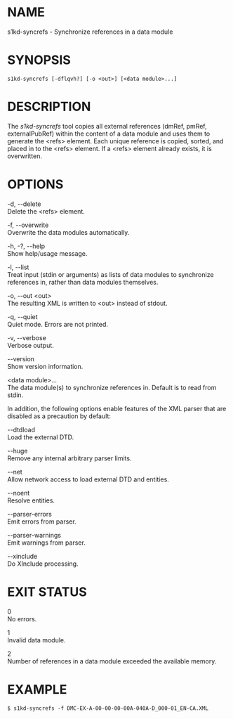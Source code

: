 NAME
====

s1kd-syncrefs - Synchronize references in a data module

SYNOPSIS
========

    s1kd-syncrefs [-dflqvh?] [-o <out>] [<data module>...]

DESCRIPTION
===========

The *s1kd-syncrefs* tool copies all external references (dmRef, pmRef,
externalPubRef) within the content of a data module and uses them to
generate the &lt;refs&gt; element. Each unique reference is copied,
sorted, and placed in to the &lt;refs&gt; element. If a &lt;refs&gt;
element already exists, it is overwritten.

OPTIONS
=======

-d, --delete  
Delete the &lt;refs&gt; element.

-f, --overwrite  
Overwrite the data modules automatically.

-h, -?, --help  
Show help/usage message.

-l, --list  
Treat input (stdin or arguments) as lists of data modules to synchronize
references in, rather than data modules themselves.

-o, --out &lt;out&gt;  
The resulting XML is written to &lt;out&gt; instead of stdout.

-q, --quiet  
Quiet mode. Errors are not printed.

-v, --verbose  
Verbose output.

--version  
Show version information.

&lt;data module&gt;...  
The data module(s) to synchronize references in. Default is to read from
stdin.

In addition, the following options enable features of the XML parser
that are disabled as a precaution by default:

--dtdload  
Load the external DTD.

--huge  
Remove any internal arbitrary parser limits.

--net  
Allow network access to load external DTD and entities.

--noent  
Resolve entities.

--parser-errors  
Emit errors from parser.

--parser-warnings  
Emit warnings from parser.

--xinclude  
Do XInclude processing.

EXIT STATUS
===========

0  
No errors.

1  
Invalid data module.

2  
Number of references in a data module exceeded the available memory.

EXAMPLE
=======

    $ s1kd-syncrefs -f DMC-EX-A-00-00-00-00A-040A-D_000-01_EN-CA.XML
